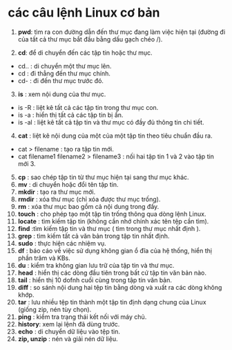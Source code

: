 
# các câu lệnh Linux cơ bản

1. **pwd**: tìm ra con đường dẫn đến thư mục đang làm việc hiện tại (đường đi của tất cả thư mục bắt đầu bằng dấu gạch chéo /).

2. **cd**: để di chuyển đến các tập tin hoặc thư mục.  
  + cd.. : di chuyển một thư mục lên.
  + cd : đi thẳng đến thư mục chính.
  + cd- : đi đến thư mục trước đó.

3. **is** : xem nội dung của thư mục.
+ is -R : liệt kê tất cả các tập tin trong thư mục con.
+ is -a : hiển thị tất cả các tập tin bị ẩn.
+ is -al : liệt kê tất cả tập tin và thư mục có đầy đủ thông tin chi tiết.
4. **cat** : liệt kê nội dung của một của một tập tin theo tiêu chuẩn đầu ra.

+ cat > filename : tạo ra tập tin mới.
+ cat filename1 filename2 > filename3 : nối hai tập tin 1 và 2 vào tập tin mới 3.
5. **cp** : sao chép tập tin từ thư mục hiện tại sang thư mục khác.
6. **mv** : di chuyển hoặc đổi tên tập tin.
7. **mkdir** : tạo ra thư mục mới.
8. **rmdir** : xóa thư mục (chỉ xóa được thư mục trống).
9. **rm** : xóa thư mục bao gồm cả nội dung trong đấy.
10. **touch** : cho phép tạo một tập tin trống thông qua dòng lệnh Linux.
11. **locate** : tìm kiếm tập tin (không cần nhớ chính xác tên tệp cần tìm).
12. **find** :tìm kiếm tập tin và thư mục ( tìm trong thư mục nhất định ).
13. **grep** : tìm kiếm tất cả văn bản trong tập tin nhất định.
14. **sudo** : thực hiện các nhiệm vụ.
15. **df** : báo cáo về việc sử dụng không gian ổ đĩa của hệ thống, hiển thị phần trăm và KBs.
16. **du** : kiểm tra không gian lưu trữ của tập tin và thư mục.
17. **head** : hiển thị các dòng đầu tiên trong bất cứ tập tin văn bản nào.
18. **tail** : hiển thị 10 dofnh cuối cùng trong tập tin văn bản.
19. **diff** : so sánh nội dung hai tệp tin bằng dòng và xuất ra các dòng không khớp.
20. **tar** : lưu nhiều tệp tin thành một tập tin định dạng chung của Linux (giống zip, nén tùy chọn).
21. **ping** : kiểm tra trạng thái kết nối với máy chủ.
22. **history**: xem lại lệnh đã dùng trước.
23. **echo** : di chuyển dữ liệu vào tệp tin.
24. **zip, unzip** : nén và giải nén dữ liệu.
 







